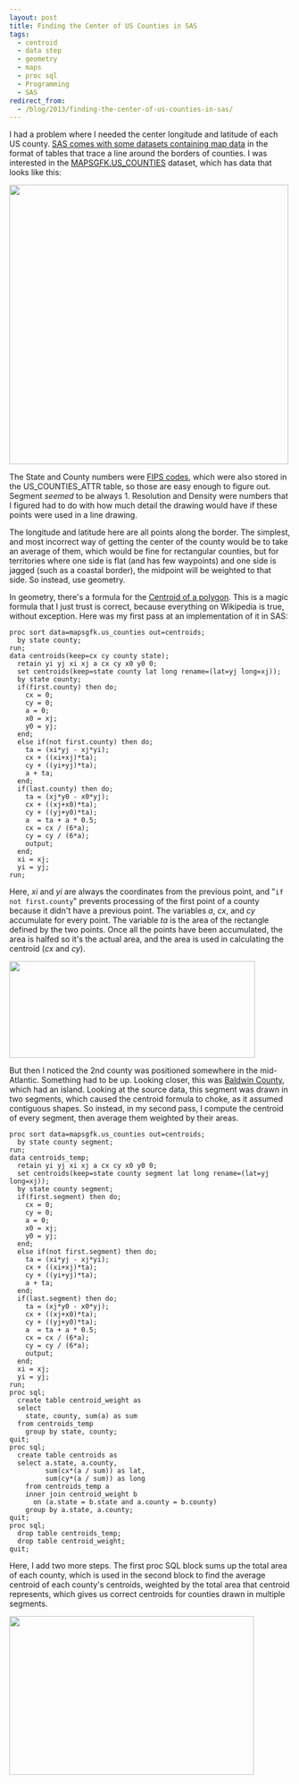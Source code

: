 ```yaml
---
layout: post
title: Finding the Center of US Counties in SAS
tags:
  - centroid
  - data step
  - geometry
  - maps
  - proc sql
  - Programming
  - SAS
redirect_from:
  - /blog/2013/finding-the-center-of-us-counties-in-sas/
---
```


I had a problem where I needed the center longitude and latitude of each US
county. [SAS comes with some datasets containing map
data](http://support.sas.com/documentation/cdl/en/graphref/65389/HTML/default/viewer.htm#n0i4k2s0dkf6n8n15222j3gi07o8.htm)
in the format of tables that trace a line around the borders of counties. I was
interested in the
[MAPSGFK.US_COUNTIES](http://support.sas.com/documentation/cdl/en/graphref/65389/HTML/default/viewer.htm#n17k5bnax0zd6qn1p4qvzgd8uz2d.htm)
dataset, which has data that looks like this:

<img
  src="{{ post.baseurl }}/assets/uscounties.png"
  alt=""
  title="US Counties Table"
  width="500"
  class="alignnone size-full wp-image-1209"
/>

The State and County numbers were
[FIPS codes](http://en.wikipedia.org/wiki/FIPS_county_code), which
were also stored in the US_COUNTIES_ATTR table, so those are easy enough to
figure out. Segment <i>seemed</i> to be always 1. Resolution and Density were
numbers that I figured had to do with how much detail the drawing would have
if these points were used in a line drawing.

The longitude and latitude here are all points along the border. The simplest,
and most incorrect way of getting the center of the county would be to take an
average of them, which would be fine for rectangular counties, but for
territories where one side is flat (and has few waypoints) and one side is
jagged (such as a coastal border), the midpoint will be weighted to that side.
So instead, use geometry.

In geometry, there's a formula for the
[Centroid of a polygon](http://en.wikipedia.org/wiki/Centroid#Centroid_of_polygon). This is a magic formula that I just trust is correct, because everything on
Wikipedia is true, without exception. Here was my first pass at an
implementation of it in SAS:

```sas
proc sort data=mapsgfk.us_counties out=centroids;
  by state county;
run;
data centroids(keep=cx cy county state);
  retain yi yj xi xj a cx cy x0 y0 0;
  set centroids(keep=state county lat long rename=(lat=yj long=xj));
  by state county;
  if(first.county) then do;
    cx = 0;
    cy = 0;
    a = 0;
    x0 = xj;
    y0 = yj;
  end;
  else if(not first.county) then do;
    ta = (xi*yj - xj*yi);
    cx + ((xi+xj)*ta);
    cy + ((yi+yj)*ta);
    a + ta;
  end;
  if(last.county) then do;
    ta = (xj*y0 - x0*yj);
    cx + ((xj+x0)*ta);
    cy + ((yj+y0)*ta);
    a  = ta + a * 0.5;
    cx = cx / (6*a);
    cy = cy / (6*a);
    output;
  end;
  xi = xj;
  yi = yj;
run;
```

Here, <i>xi</i> and <i>yi</i> are always the coordinates from the previous
point, and "<code>if not first.county</code>" prevents processing of the first
point of a county because it didn't have a previous point. The variables
<i>a</i>, <i>cx</i>, and <i>cy</i> accumulate for every point. The variable
<i>ta</i> is the area of the rectangle defined by the two points. Once all the
points have been accumulated, the area is halfed so it's the actual area, and
the area is used in calculating the centroid (<i>cx</i> and <i>cy</i>).

<img
  src="{{ post.baseurl }}/assets/pass1.png"
  alt=""
  title="pass1"
  width="440"
  height="173"
  class="aligncenter size-full wp-image-1215"
/>

But then I noticed the 2nd county was positioned somewhere in the
mid-Atlantic. Something had to be up. Looking closer, this was
[Baldwin County](http://en.wikipedia.org/wiki/Baldwin_County,_Alabama), which had an island. Looking at the source data, this segment was drawn in
two segments, which caused the centroid formula to choke, as it assumed
contiguous shapes. So instead, in my second pass, I compute the centroid of
every segment, then average them weighted by their areas.

```sas
proc sort data=mapsgfk.us_counties out=centroids;
  by state county segment;
run;
data centroids_temp;
  retain yi yj xi xj a cx cy x0 y0 0;
  set centroids(keep=state county segment lat long rename=(lat=yj long=xj));
  by state county segment;
  if(first.segment) then do;
    cx = 0;
    cy = 0;
    a = 0;
    x0 = xj;
    y0 = yj;
  end;
  else if(not first.segment) then do;
    ta = (xi*yj - xj*yi);
    cx + ((xi+xj)*ta);
    cy + ((yi+yj)*ta);
    a + ta;
  end;
  if(last.segment) then do;
    ta = (xj*y0 - x0*yj);
    cx + ((xj+x0)*ta);
    cy + ((yj+y0)*ta);
    a  = ta + a * 0.5;
    cx = cx / (6*a);
    cy = cy / (6*a);
    output;
  end;
  xi = xj;
  yi = yj;
run;
proc sql;
  create table centroid_weight as
  select
    state, county, sum(a) as sum
  from centroids_temp
    group by state, county;
quit;
proc sql;
  create table centroids as
  select a.state, a.county,
         sum(cx*(a / sum)) as lat,
         sum(cy*(a / sum)) as long
    from centroids_temp a
    inner join centroid_weight b
      on (a.state = b.state and a.county = b.county)
    group by a.state, a.county;
quit;
proc sql;
  drop table centroids_temp;
  drop table centroid_weight;
quit;
```

Here, I add two more steps. The first proc SQL block sums up the total area of
each county, which is used in the second block to find the average centroid of
each county's centroids, weighted by the total area that centroid represents,
which gives us correct centroids for counties drawn in multiple segments.

<img
  src="{{ post.baseurl }}/assets/pass2.png"
  alt=""
  title="pass2"
  width="438"
  height="284"
  class="alignnone size-full wp-image-1219"
/>
